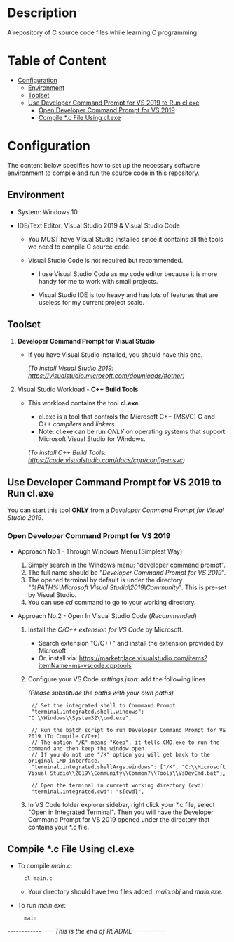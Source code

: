 # Description

A repository of C source code files while learning C programming.

# Table of Content

- [Configuration](#Configuration)
    - [Environment](#Environment)
    - [Toolset](#Toolset)
    - [Use Developer Command Prompt for VS 2019 to Run cl.exe](#Use%20Developer%20Command%20Prompt%20for%20VS%202019%20to%20Run%20cl.exe)
        - [Open Developer Command Prompt for VS 2019](#Open%20Developer%20Command%20Prompt%20for%20VS%202019)
        - [Compile *.c File Using cl.exe](#Compile%20*.c%20File%20Using%20cl.exe)
# Configuration

The content below specifies how to set up the necessary software environment to compile and run the source code in this repository.

## Environment

- System: Windows 10

- IDE/Text Editor: Visual Studio 2019 & Visual Studio Code

    - You MUST have Visual Studio installed since it contains all the tools we need to compile C source code.
    - Visual Studio Code is not required but recommended.
    
        - I use Visual Studio Code as my code editor because it is more handy for me to work with small projects. 
        
        - Visual Studio IDE is too heavy and has lots of features that are useless for my current project scale.

## Toolset

1. **Developer Command Prompt for Visual Studio**
    - If you have Visual Studio installed, you should have this one.

        *(To install Visual Studio 2019: https://visualstudio.microsoft.com/downloads/#other)*

2. Visual Studio Workload - **C++ Build Tools**
    - This workload contains the tool **cl.exe**.
        - cl.exe is a tool that controls the Microsoft C++ (MSVC) C and C++ *compilers* and *linkers*.
        - Note: cl.exe can be run *ONLY* on operating systems that support Microsoft Visual Studio for Windows. 

        *(To install C++ Build Tools: https://code.visualstudio.com/docs/cpp/config-msvc)*

## Use Developer Command Prompt for VS 2019 to Run cl.exe

You can start this tool **ONLY** from a *Developer Command Prompt for Visual Studio 2019*.

### Open Developer Command Prompt for VS 2019

- Approach No.1 - Through Windows Menu (Simplest Way)

    1. Simply search in the Windows menu: "developer command prompt".
    2. The full name should be "*Developer Command Prompt for VS 2019*".
    3. The opened terminal by default is under the directory "*%PATH%\Microsoft Visual Studio\2019\Community*". This is pre-set by Visual Studio.
    4. You can use *cd* command to go to your working directory.

- Approach No.2 - Open In Visual Studio Code (*Recommended*)

    1. Install the *C/C++ extension for VS Code* by Microsoft.
        - Search extension "C/C++" and install the extension provided by Microsoft.
        - Or, install via: https://marketplace.visualstudio.com/items?itemName=ms-vscode.cpptools
    2. Configure your VS Code *settings.json*: add the following lines
        
        *(Please substitude the paths with your own paths)*
        
            // Set the integrated shell to Commmand Prompt.
            "terminal.integrated.shell.windows": "C:\\Windows\\System32\\cmd.exe",

            // Run the batch script to run Developer Command Prompt for VS 2019 (To Compile C/C++).
            // The option "/K" means "Keep", it tells CMD.exe to run the command and then keep the window open.
            // If you do not use "/K" option you will get back to the original CMD interface.
            "terminal.integrated.shellArgs.windows": ["/K", "C:\\Microsoft Visual Studio\\2019\\Community\\Common7\\Tools\\VsDevCmd.bat"],

            // Open the terminal in current working directory (cwd)
            "terminal.integrated.cwd": "${cwd}",

    3. In VS Code folder explorer sidebar, right click your *.c file, select "Open in Integrated Terminal". Then you will have the Developer Command Prompt for VS 2019 opened under the directory that contains your *.c file.

## Compile *.c File Using cl.exe

- To compile *main.c*:

        cl main.c

    - Your directory should have two files added: *main.obj* and *main.exe*.

- To run *main.exe*:

        main


*-----------------This is the end of README------------*





